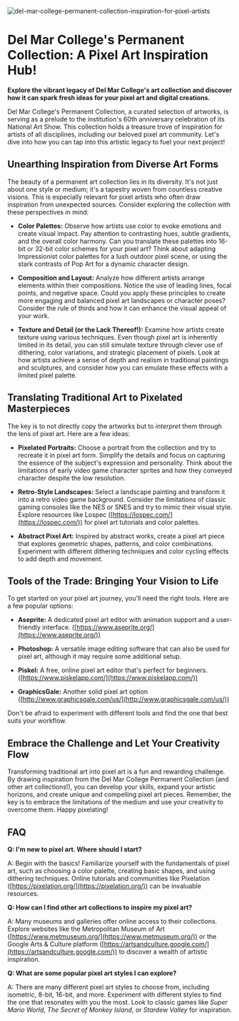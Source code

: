 ![del-mar-college-permanent-collection-inspiration-for-pixel-artists](https://images.pexels.com/photos/33522852/pexels-photo-33522852.jpeg?auto=compress&cs=tinysrgb&fit=crop&h=627&w=1200)

# Del Mar College's Permanent Collection: A Pixel Art Inspiration Hub!

**Explore the vibrant legacy of Del Mar College's art collection and discover how it can spark fresh ideas for your pixel art and digital creations.**

Del Mar College's Permanent Collection, a curated selection of artworks, is serving as a prelude to the institution's 60th anniversary celebration of its National Art Show. This collection holds a treasure trove of inspiration for artists of all disciplines, including our beloved pixel art community. Let's dive into how you can tap into this artistic legacy to fuel your next project!

## Unearthing Inspiration from Diverse Art Forms

The beauty of a permanent art collection lies in its diversity. It's not just about one style or medium; it's a tapestry woven from countless creative visions. This is especially relevant for pixel artists who often draw inspiration from unexpected sources. Consider exploring the collection with these perspectives in mind:

*   **Color Palettes:** Observe how artists use color to evoke emotions and create visual impact. Pay attention to contrasting hues, subtle gradients, and the overall color harmony. Can you translate these palettes into 16-bit or 32-bit color schemes for your pixel art? Think about adapting Impressionist color palettes for a lush outdoor pixel scene, or using the stark contrasts of Pop Art for a dynamic character design.

*   **Composition and Layout:** Analyze how different artists arrange elements within their compositions. Notice the use of leading lines, focal points, and negative space. Could you apply these principles to create more engaging and balanced pixel art landscapes or character poses? Consider the rule of thirds and how it can enhance the visual appeal of your work.

*   **Texture and Detail (or the Lack Thereof!):** Examine how artists create texture using various techniques. Even though pixel art is inherently limited in its detail, you can still simulate texture through clever use of dithering, color variations, and strategic placement of pixels. Look at how artists achieve a sense of depth and realism in traditional paintings and sculptures, and consider how you can emulate these effects with a limited pixel palette.

## Translating Traditional Art to Pixelated Masterpieces

The key is to not directly copy the artworks but to *interpret* them through the lens of pixel art. Here are a few ideas:

*   **Pixelated Portraits:** Choose a portrait from the collection and try to recreate it in pixel art form. Simplify the details and focus on capturing the essence of the subject's expression and personality. Think about the limitations of early video game character sprites and how they conveyed character despite the low resolution.

*   **Retro-Style Landscapes:** Select a landscape painting and transform it into a retro video game background. Consider the limitations of classic gaming consoles like the NES or SNES and try to mimic their visual style. Explore resources like Lospec ([https://lospec.com/](https://lospec.com/)) for pixel art tutorials and color palettes.

*   **Abstract Pixel Art:** Inspired by abstract works, create a pixel art piece that explores geometric shapes, patterns, and color combinations. Experiment with different dithering techniques and color cycling effects to add depth and movement.

## Tools of the Trade: Bringing Your Vision to Life

To get started on your pixel art journey, you'll need the right tools. Here are a few popular options:

*   **Aseprite:** A dedicated pixel art editor with animation support and a user-friendly interface. ([https://www.aseprite.org/](https://www.aseprite.org/))

*   **Photoshop:** A versatile image editing software that can also be used for pixel art, although it may require some additional setup.

*   **Piskel:** A free, online pixel art editor that's perfect for beginners. ([https://www.piskelapp.com/](https://www.piskelapp.com/))

*   **GraphicsGale:** Another solid pixel art option ([http://www.graphicsgale.com/us/](http://www.graphicsgale.com/us/))

Don't be afraid to experiment with different tools and find the one that best suits your workflow.

## Embrace the Challenge and Let Your Creativity Flow

Transforming traditional art into pixel art is a fun and rewarding challenge. By drawing inspiration from the Del Mar College Permanent Collection (and other art collections!), you can develop your skills, expand your artistic horizons, and create unique and compelling pixel art pieces. Remember, the key is to embrace the limitations of the medium and use your creativity to overcome them. Happy pixelating!

## FAQ

**Q: I'm new to pixel art. Where should I start?**

A: Begin with the basics! Familiarize yourself with the fundamentals of pixel art, such as choosing a color palette, creating basic shapes, and using dithering techniques. Online tutorials and communities like Pixelation ([https://pixelation.org/](https://pixelation.org/)) can be invaluable resources.

**Q: How can I find other art collections to inspire my pixel art?**

A: Many museums and galleries offer online access to their collections. Explore websites like the Metropolitan Museum of Art ([https://www.metmuseum.org/](https://www.metmuseum.org/)) or the Google Arts & Culture platform ([https://artsandculture.google.com/](https://artsandculture.google.com/)) to discover a wealth of artistic inspiration.

**Q: What are some popular pixel art styles I can explore?**

A: There are many different pixel art styles to choose from, including isometric, 8-bit, 16-bit, and more. Experiment with different styles to find the one that resonates with you the most. Look to classic games like *Super Mario World*, *The Secret of Monkey Island*, or *Stardew Valley* for inspiration.
